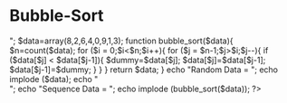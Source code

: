# Bubble-Sort
<?php
echo "Bubble Sort";
echo "<br>"; 
$data=array(8,2,6,4,0,9,1,3);
function bubble_sort($data){
  $n=count($data);
  for ($i = 0;$i<$n;$i++){ for ($j = $n-1;$j>$i;$j--){
          if ($data[$j] < $data[$j-1]){ 
              $dummy=$data[$j];
              $data[$j]=$data[$j-1];
              $data[$j-1]=$dummy;
          }
      }    
  }
  return $data;
}
echo "Random Data = ";
echo implode ($data);
echo "<br>";
echo "Sequence Data = ";
echo implode (bubble_sort($data));
?>
